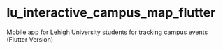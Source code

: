 # lu_interactive_campus_map_flutter
 Mobile app for Lehigh University students for tracking campus events (Flutter Version)
